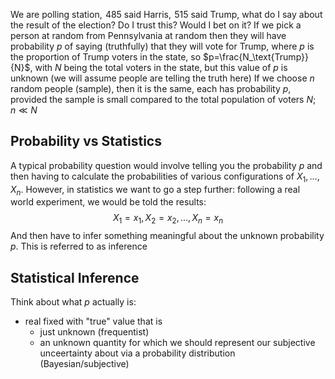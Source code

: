 We are polling station, $\hspace{0pt}485$ said Harris, $\hspace{0pt}515$ said Trump, what do I say about the result of the election? Do I trust this? Would I bet on it?
If we pick a person at random from Pennsylvania at random then they will have probability $p$ of saying (truthfully) that they will vote for Trump, where $p$ is the proportion of Trump voters in the state, so $p=\frac{N_\text{Trump}}{N}$, with $N$ being the total voters in the state, but this value of $p$ is unknown (we will assume people are telling the truth here)
If we choose $n$ random people (sample), then it is the same, each has probability $p$, provided the sample is small compared to the total population of voters $N$; $n\ll N$ 
## Probability vs Statistics
A typical probability question would involve telling you the probability $p$ and then having to calculate the probabilities of various configurations of $X_{1},\dots,X_{n}$. However, in statistics we want to go a step further: following a real world experiment, we would be told the results:
$$
X_{1}=x_{1},X_{2}=x_{2},\dots,X_{n}=x_{n}
$$
And then have to infer something meaningful about the unknown probability $p$. This is referred to as inference
## Statistical Inference
Think about what $p$ actually is:
- real fixed with "true" value that is 
    - just unknown (frequentist)
    - an unknown quantity for which we should represent our subjective unceertainty about via a probability distribution (Bayesian/subjective)
